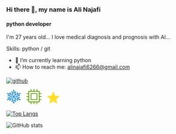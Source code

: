 ### Hi there 👋, my name is Ali Najafi
#### python developer
I'm 27 years old...
I love medical diagnosis and prognosis with AI...

Skills: python / git

- 🌱 I’m currently learning python 
- 📫 How to reach me: alinajafi6266@gmail.com 


[<img src='https://cdn.jsdelivr.net/npm/simple-icons@3.0.1/icons/github.svg' alt='github' height='40'>](https://github.com/alinajafiii)  

<a href='https://archiveprogram.github.com/'><img src='https://raw.githubusercontent.com/acervenky/animated-github-badges/master/assets/acbadge.gif' width='40' height='40'></a> <a href='https://docs.github.com/en/developers'><img src='https://raw.githubusercontent.com/acervenky/animated-github-badges/master/assets/devbadge.gif' width='40' height='40'></a> <a href='https://stars.github.com/'><img src='https://raw.githubusercontent.com/acervenky/animated-github-badges/master/assets/starbadge.gif' width='35' height='35'></a> 

[![Top Langs](https://github-readme-stats.vercel.app/api/top-langs/?username=alinajafiii)](https://github.com/anuraghazra/github-readme-stats)

![GitHub stats](https://github-readme-stats.vercel.app/api?username=alinajafiii&show_icons=true&count_private=true)  

